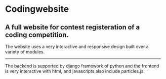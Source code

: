 # Codingwebsite
<h2>
A full website for contest registeration of a coding competition.
</h2>
<p>
The website uses a very interactive and responsive design built over a variety of modules.<hr>The backend is supported by django framework of python and the frontend is very interactive
with html, and javascripts also include particles.js.
</p>
